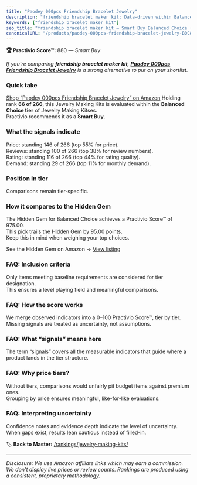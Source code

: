 ```yaml
---
title: "Paodey 000pcs Friendship Bracelet Jewelry"
description: "friendship bracelet maker kit: Data-driven within Balanced Choice ranking using the Practivio Score™. Positioned by quality, value, demand, findability, moment…"
keywords: ["friendship bracelet maker kit"]
seo_title: "friendship bracelet maker kit — Smart Buy Balanced Choice (2025)"
canonicalURL: "/products/paodey-000pcs-friendship-bracelet-jewelry-B0C84W4K9L/"
---
```


**🏆 Practivio Score™:** 880 — _Smart Buy_


*If you're comparing **friendship bracelet maker kit**, **[Paodey 000pcs Friendship Bracelet Jewelry](https://www.amazon.com/dp/B0C84W4K9L?tag=practivio-20)** is a strong alternative to put on your shortlist.*
### Quick take
[Shop “Paodey 000pcs Friendship Bracelet Jewelry” on Amazon](https://www.amazon.com/dp/B0C84W4K9L?tag=practivio-20)
Holding rank **86 of 266**, this Jewelry Making Kits is evaluated within the **Balanced Choice tier** of Jewelry Making Kitses.  
Practivio recommends it as a **Smart Buy**.

### What the signals indicate
Price: standing 146 of 266 (top 55% for price).  
Reviews: standing 100 of 266 (top 38% for review numbers).  
Rating: standing 116 of 266 (top 44% for rating quality).  
Demand: standing 29 of 266 (top 11% for monthly demand).

### Position in tier
Comparisons remain tier-specific.

### How it compares to the Hidden Gem
The Hidden Gem for Balanced Choice achieves a Practivio Score™ of 975.00.  
This pick trails the Hidden Gem by 95.00 points.  
Keep this in mind when weighing your top choices.  

See the Hidden Gem on Amazon → [View listing](https://www.amazon.com/dp/B07M6CDS77?tag=practivio-20)

### FAQ: Inclusion criteria
Only items meeting baseline requirements are considered for tier designation.  
This ensures a level playing field and meaningful comparisons.

### FAQ: How the score works
We merge observed indicators into a 0–100 Practivio Score™, tier by tier.  
Missing signals are treated as uncertainty, not assumptions.

### FAQ: What “signals” means here
The term “signals” covers all the measurable indicators that guide where a product lands in the tier structure.

### FAQ: Why price tiers?
Without tiers, comparisons would unfairly pit budget items against premium ones.  
Grouping by price ensures meaningful, like-for-like evaluations.

### FAQ: Interpreting uncertainty
Confidence notes and evidence depth indicate the level of uncertainty.  
When gaps exist, results lean cautious instead of filled-in.


🏷️ **Back to Master:** [/rankings/jewelry-making-kits/](/rankings/jewelry-making-kits/)

---
_Disclosure: We use Amazon affiliate links which may earn a commission. We don’t display live prices or review counts. Rankings are produced using a consistent, proprietary methodology._
